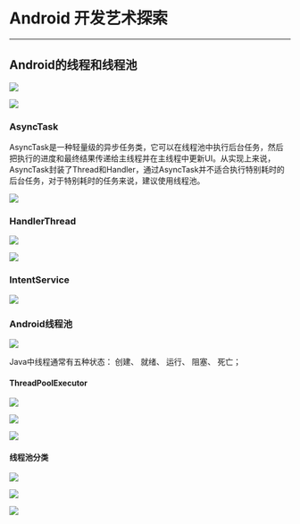 # Android 开发艺术探索  
---
  
## Android的线程和线程池   
  
![](https://i.imgur.com/HzbRjel.jpg)   

![](https://i.imgur.com/HolUBeL.jpg)  
   
### AsyncTask  
   
AsyncTask是一种轻量级的异步任务类，它可以在线程池中执行后台任务，然后把执行的进度和最终结果传递给主线程并在主线程中更新UI。从实现上来说，AsyncTask封装了Thread和Handler，通过AsyncTask并不适合执行特别耗时的后台任务，对于特别耗时的任务来说，建议使用线程池。
   
![](https://i.imgur.com/gFM0oIP.jpg)   
   
### HandlerThread  
  
![](https://i.imgur.com/790ww9p.jpg)   
   
![](https://i.imgur.com/eXC3xhK.jpg)   
   
### IntentService  
  
![](https://i.imgur.com/x42lxTT.jpg)    
    
### Android线程池  
   
![](https://i.imgur.com/5eaqzhy.png)    
   
Java中线程通常有五种状态： 创建、 就绪、 运行、 阻塞、 死亡；   
     
#### ThreadPoolExecutor  
![](https://i.imgur.com/7qJOvZu.jpg)   
   
![](https://i.imgur.com/E5CgxDK.jpg)
     
![](https://i.imgur.com/P7SacTj.jpg)  
  
#### 线程池分类   
   
![](https://i.imgur.com/ggPAixQ.jpg)   
   
![](https://i.imgur.com/V4Iao6Y.jpg)   
   
![](https://i.imgur.com/T7oYsSC.jpg)   
   
